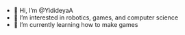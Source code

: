 - 👋 Hi, I’m @YidideyaA
- 👀 I’m interested in robotics, games, and computer science
- 🌱 I’m currently learning how to make games

<!---
YidideyaA/YidideyaA is a ✨ special ✨ repository because its `README.md` (this file) appears on your GitHub profile.
You can click the Preview link to take a look at your changes.
--->
